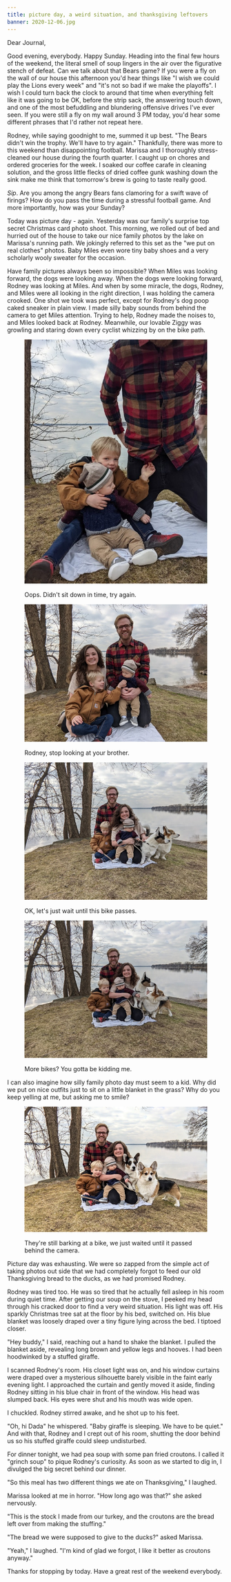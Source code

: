 ```yaml
---
title: picture day, a weird situation, and thanksgiving leftovers
banner: 2020-12-06.jpg
---
```


Dear Journal,

Good evening, everybody.  Happy Sunday.  Heading into the final few
hours of the weekend, the literal smell of soup lingers in the air
over the figurative stench of defeat.  Can we talk about that Bears
game?  If you were a fly on the wall of our house this afternoon you'd
hear things like "I wish we could play the Lions every week" and "it's
not so bad if we make the playoffs".  I wish I could turn back the
clock to around that time when everything felt like it was going to be
OK, before the strip sack, the answering touch down, and one of the
most befuddling and blundering offensive drives I've ever seen.  If
you were still a fly on my wall around 3 PM today, you'd hear some
different phrases that I'd rather not repeat here.

Rodney, while saying goodnight to me, summed it up best.  "The Bears
didn't win the trophy.  We'll have to try again."  Thankfully, there
was more to this weekend than disappointing football.  Marissa and I
thoroughly stress-cleaned our house during the fourth quarter.  I
caught up on chores and ordered groceries for the week.  I soaked our
coffee carafe in cleaning solution, and the gross little flecks of
dried coffee gunk washing down the sink make me think that tomorrow's
brew is going to taste really good.

_Sip_.  Are you among the angry Bears fans clamoring for a swift wave
of firings?  How do you pass the time during a stressful football
game.  And more importantly, how was your Sunday?

Today was picture day - again.  Yesterday was our family's surprise
top secret Christmas card photo shoot.  This morning, we rolled out of
bed and hurried out of the house to take our nice family photos by the
lake on Marissa's running path.  We jokingly referred to this set as
the "we put on real clothes" photos.  Baby Miles even wore tiny baby
shoes and a very scholarly wooly sweater for the occasion.

Have family pictures always been so impossible?  When Miles was
looking forward, the dogs were looking away.  When the dogs were
looking forward, Rodney was looking at Miles.  And when by some
miracle, the dogs, Rodney, and Miles were all looking in the right
direction, I was holding the camera crooked.  One shot we took was
perfect, except for Rodney's dog poop caked sneaker in plain view.  I
made silly baby sounds from behind the camera to get Miles attention.
Trying to help, Rodney made the noises to, and Miles looked back at
Rodney.  Meanwhile, our lovable Ziggy was growling and staring down
every cyclist whizzing by on the bike path.

<figure>
<a href="/images/2020-12-06-take-1.jpg">
<img alt="2020 12 06 take 1" src="/images/2020-12-06-take-1.jpg"/>
</a>
<figcaption>
<p>Oops.  Didn't sit down in time, try again.</p>
</figcaption>
</figure>

<figure>
<a href="/images/2020-12-06-take-2.jpg">
<img alt="2020 12 06 take 2" src="/images/2020-12-06-take-2.jpg"/>
</a>
<figcaption>
<p>Rodney, stop looking at your brother.</p>
</figcaption>
</figure>

<figure>
<a href="/images/2020-12-06-take-3.jpg">
<img alt="2020 12 06 take 3" src="/images/2020-12-06-take-3.jpg"/>
</a>
<figcaption>
<p>OK, let's just wait until this bike passes.</p>
</figcaption>
</figure>

<figure>
<a href="/images/2020-12-06-take-4.jpg">
<img alt="2020 12 06 take 4" src="/images/2020-12-06-take-4.jpg"/>
</a>
<figcaption>
<p>More bikes?  You gotta be kidding me.</p>
</figcaption>
</figure>

I can also imagine how silly family photo day must seem to a kid.  Why
did we put on nice outfits just to sit on a little blanket in the
grass?  Why do you keep yelling at me, but asking me to smile?

<figure>
<a href="/images/2020-12-06-take-5.jpg">
<img alt="2020 12 06 take 5" src="/images/2020-12-06-take-5.jpg"/>
</a>
<figcaption>
<p>
They're still barking at a bike, we just waited until it passed behind
the camera.
</p>
</figcaption>
</figure>

Picture day was exhausting.  We were so zapped from the simple act of
taking photos out side that we had completely forgot to feed our old
Thanksgiving bread to the ducks, as we had promised Rodney.

Rodney was tired too.  He was so tired that he actually fell asleep in
his room during quiet time.  After getting our soup on the stove, I
peeked my head through his cracked door to find a very weird
situation.  His light was off.  His sparkly Christmas tree sat at the
floor by his bed, switched on.  His blue blanket was loosely draped
over a tiny figure lying across the bed.  I tiptoed closer.

"Hey buddy," I said, reaching out a hand to shake the blanket.  I
pulled the blanket aside, revealing long brown and yellow legs and
hooves.  I had been hoodwinked by a stuffed giraffe.

I scanned Rodney's room.  His closet light was on, and his window
curtains were draped over a mysterious silhouette barely visible in
the faint early evening light.  I approached the curtain and gently
moved it aside, finding Rodney sitting in his blue chair in front of
the window.  His head was slumped back.  His eyes were shut and his
mouth was wide open.

I chuckled.  Rodney stirred awake, and he shot up to his feet.

"Oh, hi Dada" he whispered.  "Baby giraffe is sleeping.  We have to be
quiet."  And with that, Rodney and I crept out of his room, shutting
the door behind us so his stuffed giraffe could sleep undisturbed.

For dinner tonight, we had pea soup with some pan fried croutons.  I
called it "grinch soup" to pique Rodney's curiosity.  As soon as we
started to dig in, I divulged the big secret behind our dinner.

"So this meal has two different things we ate on Thanksgiving," I
laughed.

Marissa looked at me in horror.  "How long ago was that?" she asked
nervously.

"This is the stock I made from our turkey, and the croutons are the
bread left over from making the stuffing."

"The bread we were supposed to give to the ducks?" asked Marissa.

"Yeah," I laughed.  "I'm kind of glad we forgot, I like it better as
croutons anyway."

Thanks for stopping by today.  Have a great rest of the weekend
everybody.
